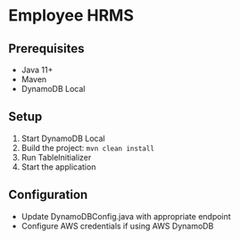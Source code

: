 # Employee HRMS

## Prerequisites
- Java 11+
- Maven
- DynamoDB Local

## Setup
1. Start DynamoDB Local
2. Build the project: `mvn clean install`
3. Run TableInitializer
4. Start the application

## Configuration
- Update DynamoDBConfig.java with appropriate endpoint
- Configure AWS credentials if using AWS DynamoDB
